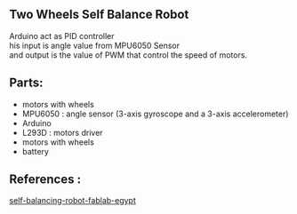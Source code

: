 ## Two Wheels Self Balance Robot  
Arduino act as PID controller    
his input is angle value from MPU6050 Sensor  
and output is the value of PWM that control the speed of motors.  

## Parts:  
- motors with wheels    
- MPU6050 : angle sensor (3-axis gyroscope and a 3-axis accelerometer)
- Arduino
- L293D : motors driver  
- motors with wheels  
- battery    
 

## References :
[self-balancing-robot-fablab-egypt](http://fablabegypt.com/%D8%B1%D9%88%D8%A8%D9%88%D8%AA-%D8%B0%D8%A7%D8%AA%D9%89-%D8%A7%D9%84%D8%A7%D8%AA%D8%B2%D8%A7%D9%86-self-balancing-robot/)